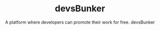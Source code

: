 <h1 align="center">devsBunker</h1>
<p align="center">A platform where developers can promote their work for free. devsBunker</p>